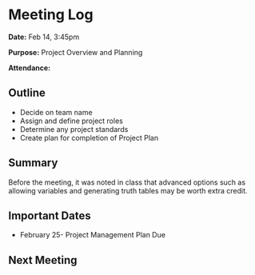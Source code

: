 # Meeting Log
**Date:** Feb 14, 3:45pm

**Purpose:** Project Overview and Planning

**Attendance:** 

## Outline
* Decide on team name
* Assign and define project roles
* Determine any project standards
* Create plan for completion of Project Plan

## Summary
Before the meeting, it was noted in class that advanced options such as allowing variables and generating truth tables may be worth extra credit.



## Important Dates
* February 25- Project Management Plan Due
## Next Meeting
